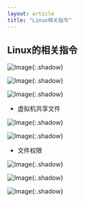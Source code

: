 ```yaml
---
layout: article
title: "Linux相关指令"
---
```


## Linux的相关指令

![Image](..\myimages\3.jpg){:.shadow}

![Image](..\myimages\4.jpg){:.shadow}

![Image](..\myimages\5.jpg){:.shadow}



+ 虚拟机共享文件

![Image](..\myimages\6.jpg){:.shadow}

![Image](..\myimages\10.jpg){:.shadow}

+ 文件权限

![Image](..\myimages\8.jpg){:.shadow}

![Image](..\myimages\9.jpg){:.shadow}

![Image](..\myimages\7.jpg){:.shadow}





